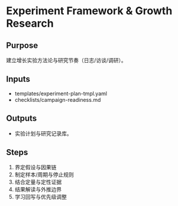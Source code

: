 # Experiment Framework & Growth Research

## Purpose

建立增长实验方法论与研究节奏（日志/访谈/调研）。

## Inputs

- templates/experiment-plan-tmpl.yaml
- checklists/campaign-readiness.md

## Outputs

- 实验计划与研究记录库。

## Steps

1. 界定假设与因果链
2. 制定样本/周期与停止规则
3. 结合定量与定性证据
4. 结果解读与外推边界
5. 学习回写与优先级调整
